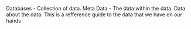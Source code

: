 Databases - Collection of data. 
Meta Data - The data within the data. Data about the data. This is a refference guide to the data that we have on our hands